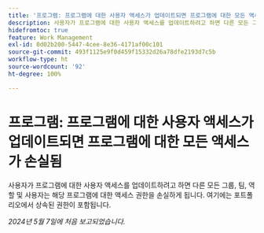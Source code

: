 ```yaml
---
title: '프로그램: 프로그램에 대한 사용자 액세스가 업데이트되면 프로그램에 대한 모든 액세스가 손실됨'
description: 사용자가 프로그램에 대한 사용자 액세스를 업데이트하려고 하면 다른 모든 그룹, 팀, 역할 및 사용자는 해당 프로그램에 대한 액세스 권한을 손실하게 됩니다. 여기에는 포트폴리오에서 상속된 권한이 포함됩니다.
hidefromtoc: true
feature: Work Management
exl-id: 0d02b200-5447-4cee-8e36-4171af00c101
source-git-commit: 493f1125e9f0d459f15332d26a78dfe2193d7c5b
workflow-type: ht
source-wordcount: '92'
ht-degree: 100%

---
```


# 프로그램: 프로그램에 대한 사용자 액세스가 업데이트되면 프로그램에 대한 모든 액세스가 손실됨

사용자가 프로그램에 대한 사용자 액세스를 업데이트하려고 하면 다른 모든 그룹, 팀, 역할 및 사용자는 해당 프로그램에 대한 액세스 권한을 손실하게 됩니다. 여기에는 포트폴리오에서 상속된 권한이 포함됩니다.

_2024년 5월 7일에 처음 보고되었습니다._
